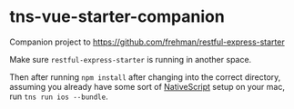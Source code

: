 # tns-vue-starter-companion

Companion project to https://github.com/frehman/restful-express-starter

Make sure `restful-express-starter` is running in another space.

Then after running `npm install` after changing into the correct directory, assuming you already have some sort of [NativeScript](https://www.nativescript.org/vue) setup on your mac, run `tns run ios --bundle`.
